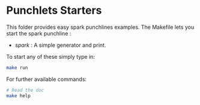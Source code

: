 # Punchlets Starters

This folder provides easy spark punchlines examples. The Makefile lets you start the spark punchline :

* *spark* : A simple generator and print.

To start any of these simply type in:

```sh
make run
```

For further available commands:
```sh
# Read the doc
make help
```